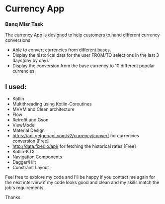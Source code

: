 # Currency App
### Banq Misr Task

The currency App is designed to help customers to hand different currency conversions

- Able to convert currencies from different bases.
- Display the historical data for the user FROM/TO selections in the last 3 days(day by day).
- Display the conversion from the base currency to 10 different popular currencies.


## I used:
- Kotlin
- Multithreading using Kotlin-Coroutines
- MVVM and Clean architecture
- Flow
- Retrofit and Gson
- ViewModel
- Material Design
- https://api.getgeoapi.com/v2/currency/convert for currencies conversion [Free]
- http://data.fixer.io/api/ for fetching the historical rates [Free]
- Kotlin-KTX
- Navigation Components
- Dagger/Hilt
- Constraint Layout

Feel free to explore my code and I'll be happy if you contact me again for the next interview if my code looks good and clean and my skills match the job's requirements.

Thanks
